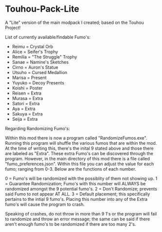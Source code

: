 # Touhou-Pack-Lite
A "Lite" version of the main modpack I created; based on the Touhou Project!

List of currently available/findable Fumo's:
- Reimu = Crystal Orb
- Alice = Seifer's Trophy
- Remilia = "The Struggle" Trophy
- Sanae = Namine's Sketches
- Cirno = Auron's Statue
- Utsuho = Cursed Medallion
- Marisa = Present
- Yuyuko = Decoy Presents
- Koishi = Poster
- Reisen = Extra
- Murasa = Extra
- Satori = Extra
- Aya = Extra
- Sakuya = Extra
- Seija = Extra


Regarding Randomizing Fumo's:

Within this mod there is now a program called "RandomizeFumos.exe". Running this program will shuffle the various fumos
that are within the mod. At the time of writing this, there's the inital 9 stated above and those there are labeled as "Extra".
These extra Fumo's can be discovered through the program. However, in the main directory of this mod there is a file called
"fumo_preferences.json". Within this file you can adjust the value for each fumo; ranging from 0-3. Below are the functions of
each number.

0 = Fumo's will be randomized with the possiblity of them not showing up.
1 = Guarantee Randomization; Fumo's with this number will ALWAYS be randomized amongst the 9 potential fumo's.
2 = Don't Randomize; prevents said Fumo to not appear AT ALL.
3 = Default placement; this specifically pertains to the intial 9 fumo's. Placing this number into any of the Extra fumo's will
cause the program to crash.

Speaking of crashes, do not throw in more than 9 1's or the program will fail to randomize and throw an error message; the same can
be said if there aren't enough fumo's to be randomized if there are too many 2's.
